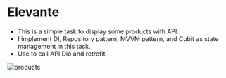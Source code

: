 # Elevante
- This is a simple task to display some products with API.
- I implement DI, Repository pattern, MVVM pattern, and Cubit as state management in this task.
- Use to call API Dio and retrofit.

![products](https://github.com/user-attachments/assets/eb542c03-0ca2-4ca1-adae-f44d81c775a4)

